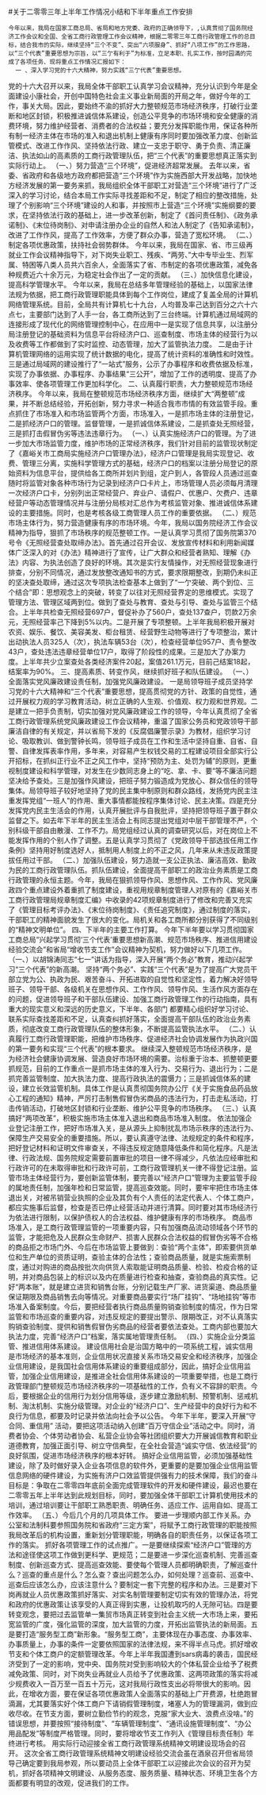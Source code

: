 #关于二零零三年上半年工作情况小结和下半年重点工作安排
  
	今年以来，我局在国家工商总局、省局和地方党委、政府的正确领导下，,认真贯彻了国务院经济工作会议和全国、全省工商行政管理工作会议精神，根据二零零三年工商行政管理工作的总目标，结合我市的实际，继续坚持“三个不变”、突出“六项服身”、抓好“八项工作”的工作思路，以“三个代表”重要思想为宗旨，以“三亇有利于”为标准，立足本职、扎实工作，按时园滿的完成了各项任务、现将重点工作情况汇报如下：                
      一 、深入学习党的十六大精神，努力实践“三亇代表”重要思想。
党的十六大召开以来，我局全体干部职工认真学习会议精神，充分认识到今年是全面建设小康社会，开创中国特色社会主义事业新局面的开局之年，做好今年的工作，事关大局。因此，要始终不渝的抓好大力整顿规范市场经济秩序，打破行业垄断和地区封锁，积极推进诚信体系建设，创造公平竞争的市场环境和安全健康的消费环境，努力维护经营者、消费者的合法权益；要充分发挥职能作用，保证各种所有制一经济主体在市场的准入和退出机制上健康有序同时要加强改革力度、创新监管模式、改进工作作风、坚持依法行政、建立一支忠于职守、勇于负责、清正廉洁、执法如山的高素质的工商行政管理队伍，把“三个代表”的重要思想真正落实到实际行动上。
（一、）努力营造“三个环境”，促进经济超常发展。
去年以来，省委、省政府和各级地方政府都把营造“三个环境”作为实施西部大开发战略，加快地方经济发展的第一要务来抓，我局组织全体干部职工对营造“三个环境”进行了广泛深入的学习讨论，结合本局工作实际寻找差距和不足，制定了相应的整改措施，处理了个别影响“三个环境”建设的人和事，并按照市上营造“三个环境”实施纲要的要求，在坚持依法行政的基础上，进一步改革创新，制定了《首问责任制》、《政务承诺制》、《末位待岗制》、对申请注册办企业的自然人和法人制定了《告知承诺制》，改进了工作作风，提高了工作效率，方便了群众办事，营造了宽松环境。
（二、）制定各项优惠政策，扶持社会弱势群体。
今年以来，我局在国家、省、市三级再就业工作会议精神指导下，对下岗失业职工、残疾、“两劳、”大中专毕业生、烈军属、特困等八类人员共六百余人，全面落实了省、市制定的各项优惠政策，减免各种规费近六十余万元，为稳定社会作出了一定的贡献。
（三、）加快信息化建设，提高科学管理水平。
今年以来，我局在总结多年管理经验的基础上，以国家法律法规为依据，把工商行政管理职能具体到每个工作岗位，建成了复盖全局的计算机网络管理系统。目前，全局共有计算机七十九台，人均普及率己达到百分之六十六点七，主要部门达到了人手一台，各工商所达到了三台终端。计算机通过局域网的连接形成了现代化的网络管理控制中心，在应用中一是实现了信息共享，以注册分局注册登记的基础资料为信息平台将经济户口、巡查制度、市场主体的经营行为以及收费等工作都做到了实时监控、动态管理，加大了监管执法力度。
二是由于计算机管理网络的运用实现了统计数据的电化，提高了统计资料的准确性和时效性。三是通过局域网的建设推行了“一站式”服务，公示了办事程序和收费依据及标准，实现了办事依据、办事程序、办事结果“三公开”，增加了工作的透明度、提高了办事效率、使各项管理工作更加科学化。
	二、认真履行职责，大力整顿规范市场经济秩序。
今年以来，我局在整顿规范市场经济秩序方面，继续扩大“两整顿”成果，并不断总结经验，开拓创新，努力寻求一种适合我市市情的有效监管手段。重点抓住了市场准入和市场监管两个方面，市场准入，一是抓市场主体的注册登记，二是抓经济户口的管理。监督管理，一是抓诚信体系建设，二是抓查处无照经营，三是抓打击假冒伪劣等违法违章行为。
（一、）认真实施经济户口的管理。为了进一步加大市场监管力度，维护市场的正常经济秩序，我们针对目前的监管现状制定了《嘉峪关市工商局实施经济户口管理办法》，经济户口管理是我局实现登记、收费、管理三分离，实施科学管理方式的基础，经济户口的档案以注册分局登记的原始资料为信息平台，提供给各工商所并划片到组，定户到人，各管段人员通过巡查随时将监管对象各种市场行为记录到经济户口卡片上，市场管理人员必须每月清理一次经济户口卡，分别列出正常经营户、弃业户、请假户、优惠户、欠费户、违章经营户等动态管理情况并与注册分局核对汇总作为考核监管对象、推进诚信体系建设的主要措施。同时，也是考核各级工商管理人员工作的重要依据。
（二、）规范市场主体行为，努力营造健康有序的市场环境。今年，我局以国务院经济工作会议精神为指导，狠抓了市场秩序的规范整顿工作。一是认真学习贯彻了国务院第370号令《无照经营查处取缔办法》。首先通过召开会议、发放宣传材料和利用新闻媒体广泛深入的对《办法》精神进行了宣传，让广大群众和经营者熟知、理解《办法》内容、为执法创造了良好的环境。其次是实行友情操作，对无照经营现象进行排查，分别不同情况，通过发放整改通知书的方式，要求限期整改，到期仍未纠正的坚决查处取缔，通过这次专项执法检查基本上做到了“一亇突破、两个到位、三个结合”即：思想观念上的突破，转变了以往对无照经营界定的思维模式。实现了管理方法、管理区域两到位。做到了查处与教育、查处与引导、查处与监管三个结合。上半年共检查无照经营697户，督促补办了560户，查处137查户，罚款2万余元，无照经营率己下降到5%以内。二是开展了专项整顿。上半年我局积极开展对农资、娱乐、餐饮、美容美发、柜台租赁、经营野生动物等进行了专项整治，累计出动执法人员325人（次），执法车辆53台（次），检查经营单位957户、责令整改43户，查处违法违章经营单位17户，取得了阶段性的成果。三是加大了办案力度。上半年共少立案查处各类经济案件20起，案值261.1万元，目前己结案18起，结案率为90%。
	三、提高素质、转变作风，继续抓好班子和队伍建设。
（一、）全面落实党风廉政建设责任制，加强党风廉政建设。
一是局领导班子成员坚持学习党的十六大精神和“三个代表”重要思想，提高贯彻党的方针、政策的自觉性，通过开展权力观的学习教育活动，树立正确的人生观、价值观、权力观和世界观。二是建立一把手负责制，切实加强对党风廉政建设工作的领导，今年认真贯彻了全省工商行政管理系统党风廉政建设工作会议精神，重温了国家公务员和党政领导干部廉洁自律的有关规定，并以省局下发的《反腐倡廉警示录》为教材，组织学习讨论、吸取教训、做到警钟长鸣，领导班子成员在工作和生活中坚持自重、自省、自警、自律发挥表率作用，多年来，对容易产生权钱交易的工程建设项目全部实行公开招标，在抓纠正行业不正之风工作中，坚持“预防为主、处罚为辅”的原则，更重视制度建设和科学管理，对发生在少数同志身上的“吃、拿、卡、要”等不廉洁问题坚决给予查处。三是加强作风建设，把班子努力锻造成为党放心、群众信任的领导集体。局领导班子较好地坚持了党的民主集中制原则和群众路线，发扬党内民主注重发挥党组“一班人”的作用、重大事情都能按程序集体讨论、民主决策。四是充分发挥党内民主生活会的作用，认真开展批评与自我批评，坚持把领导班子置于群众监督之下。如去年下半年的民主生活会上有同志提出党组对中层干部管理不严，个别科级干部自由散漫、工作不力。局党组经过认真的调查研究以后，对在岗位上不能发挥作用的个别人作了调整。五是认真学习贯彻了《党政领导干部选拔任用工作条例》坚持用好制度选好人，抵制用人制度上的不正之风，几年来从未违反政策提拔任用过干部。
（二、）加强队伍建设，努力造就一支公正执法、廉洁高效、勤政为民的工商行政管理队伍。抓队伍建设，全面提高干部职工的政治业务素质是工商行政管理的永恒主题。今年，我局在狠抓领导作风、思想作风、工作作风、党风廉政四个重点建设外着重抓了制度建设，重视用规章制度管理人对原有的《嘉峪关市工商行政管理局规章制度汇编》中收录的42项规章制度进行了修改和完善又充实了《管理目标考评办法》、《末位待岗制度》、《责任追究制度》，通过制度的落实，干部职工的精神面貌发生了很大的变化。局机关和各工商所都分别获得了不同级别的“精神文明单位”。
	四、下半年的主要工作打算。
今年下半年要以学习贯彻国家工商总局“兴起学习贯彻‘三个代表’重要思想新高潮、规范市场秩序、推进信用建设经验交流会”和省局“增收节支工作”会议精神为契机，努力做好以下几项工作。
（一、）以胡锦涛同志“七一”讲话为指导，深入开展“两个务必”教育，推动兴起学习“三个代表”的新高潮。
坚持“两个务必”、实践“三个代表”是为了提高广大党员干部立党为公、执政为民、艰苦奋斗、开拓进取的自觉性和坚定性，着力解决好领导班子、领导干部、各级机关在思想作风、工作作风、领导作风、生活作风方面存在的问题，促进领导班子和干部队伍建设、加强工商行政管理工作的行动指南，具有重大的现实意义和深远的历史意义，下半年、各部门
都要精心组织好学习讨论、联系实际查找差距和不足，认真查纠抓好落实，全面提高干部队伍的政治业务素质，彻底改变工商行政管理队伍的整体形象，不断提高监管执法水平。
（二、）认真履行工商行政管理职能，把维护市场秩序、促进经济社会协调发展作为执政兴国的第一要务和实现“三个代表”的根本要求。
  继续深入整顿规范市场经济秩序，是为经济社会健康协调发展、营造良好市场环境的需要。治标重于治本、抓整顿更要抓规范，目前的工作重点一是抓市场主体的准入行为、交易行为、退出行为；二是抓完善监管制度、加大执法力度、提高行政执法的震慑力；三是抓诚信体系的建设，建立长效监管机制。具体工作是认真贯彻国务院办公厅《关于实施食品药品放心工程的通知》精神，严厉打击制售假冒伪劣商品的违法行为，打击走私活动，打击传销活动，打破地区封锁和行业垄断、维护公平竞争的市场秩序。
（三、）认真搞好“两项改革”，积极实施市场主体准入退出和商品市场准入制度。
依法加强企业登记注册工作，把好市场准入关，是从源头上抑制扰乱市场示秩序的违法行为、保障生产交易安全的重要措施。所以，要认真遵守法律、法规规定的条件和程序，把好登记材料和证明文件审查关，不得违反规定随意降低条件和简化程序。凡是法律、行政法规、国务院规定需要前置审批的项目一律不得减少，凡依法应经审批和行政许可的在未取得审批和行政许可前，工商行政管理机关一律不得登记注册。监管市场主体经营行为，要创新监管体制，要完善以“经济户口”管理为主要监管手段的属地责任制，加强年检和日常监管，提高巡查效能。同时，要牢牢把住市场主体退出关，对被吊销营业执照的企业及其负有个人责任的法定代表人、个体工商户，都应实施事后监督，检查是否已停止经营活动并进行清算。同时要对其市场经济行为依法进行限制，以保护债权人的合法权益、维护健康有序的市场秩序。
   商品市场准入，是工商行政管理监管的一项重要内容，只有加强商品流动领域各个环节的监管，才能把危及人民群众生命财产、损害人民群众合法权益的假冒伪劣等不合格的商品拒之市场门外、今后在市场监管上要做到：查验“两个主体”，即索要供货单位和生产单位的资质证明，查验主体的合法性；查验商品质量，就是实施索票制度，通过对购进的商品按批次向供货人索取能证明商品质量、检验、检疫合格的证明，并对商品包装上的标识以及内在质量进行检查和抽查，查验商品的真实性。记好“两本账”，就是建立进货和销售台账，分别记载生产厂家、进货渠道、商品质量保证期限及商品销售去向等情况。对重要商品要实行“场厂挂钩”、“场地挂钩”等市场准入备案制度。今后，要把经营者执行商品质量购销查验制度的情况，作为日常监管和市场巡查的重要内容，对违反规定的要提出警示、限期改正，对不认真落实购销查验制度、提供和销售假冒伪劣商品的经营者要依法查处。工商内部也要加大执法力度，完善“经济户口”档案，落实属地管理责任制。
（四、）实施企业分类监管、推进信用体系建设。
建设信用社会是治国方略中的一项系统工程，诚实信用是市场经济的基本准则，企业信用状况直接关系市场交易安全和经济秩序，加强企业信用建设，是我国社会信用体系建设的重要组成部分，因此，搞好企业信用监管，加强企业信用建设，是推进全社会信用体系建设的一项重要举措，也是工商行政管理部门整顿规范市场经济秩序的一项基础性的工作，负有义不容辞的职责。今后，要根据企业的信用行为划分信用等级，逐步建立激励机制、预警机制、惩戒机制、淘汰机制、实施分级管理。对企业的“经济户口”、生产经营中的良好行为和不良行为信息，都要及时记录并依法向社会予以公告。
  今年下半年，要深入开展“守合同、重信用” 活动，要把这项活动纳入创建“百万守信企业”活动之中。同时，消费者协会、个体劳动者协会、私营企业协会等社团组织要大力开展诚信教育和职业道德教育，加强正面引导、树立守信典型，在全社会营造“诚实守信、依法经营”的良好氛围，促进市场经济秩序的根本好转。
   搞好企业信用监管，必须加强基础性建设，除了及时做好录入企业各项信息的软件外，更重要的是要加强企业信用监管信息网络的硬件建设，为实施有济户口效监管提供强有力的技术保障，我们的奋斗目标是：争取在二零零四年底前全面完成管理软件的开发和硬件建设，最迟也要在二零零五年上半年达到此规划目标，同时，要加强全体干部职工计算机使用技术的培训，通过培训要让干部职工熟悉职责、明确任务、适应工作、运用自如、提高工作效率。
（五、）今后几个月的几项具体工作。
要进一步理顺内部工作关系。办公室和法制科要参照国务院和省政府“三定方案”，将赋予工商行政管理的职能按照我局改革后的机构设置，重新划分管理职能，明确各自的职责任务，以保证各项工作的落实。
抓好各项管理工作的试点推广。一是要继续探索“经济户口”管理的方法和途径使这项工作做到更科学、更规范；二是要进一步深化巡查机制、完善巡查制度、创新巡查方式、提高巡查效能、要使每个管理人员都明确职责，了解巡查什么？巡查的重点是什么？怎么查？查出问题怎么办，如何处理？巡查前、巡查中、巡查后应该怎么办，应该注意什么？要制定一套下完整的程序和办法。三是要对下岗再就业人员优惠政策抓好落实、对实名制管理要制定切实有效的管理办法，将党和政府的优惠政策让该享受的人真正得到实惠，让投机取巧的人无隙可钻。四是要转变观念，要把过去监管单一集贸市场真正转变到社会主义统一大市场上来，要拓宽监管的广度，强化监管的深度，加大监管的力度，开拓出监管执法的新局面。五是要打造“服务型工商”新形象。“服务型工商”，主要体现在办事态度、办事效率、办事质量上，办事的条件一定要依照国家的法律法规，来不得半点马虎。抓好增收节支和个体工商户的定额管理改革。今年上半年我国遭到sars病毒的袭击，国民经济受到了一定的影响，党中央、国务院对受到影响较大的个体私营企业给予了税费减免政策、同时，对下岗失业再就业人员给予了优惠政策、这两项政策的落实将减少规费收入一百万至一百五十万元，这对我局行政性支出必将带很大的影响。因此，在增收方面，要在保证各项优惠政策人全面落实的基础上广开费源，杜绝跑冒滴漏，尤其要落实好个体工商户下请销假管理制度，堵塞人为的管理漏洞，做到应收尽收。在节支方面，要树立勤俭节约的观念，克服“家大业大、浪费点没啥。”的错误思想，并要按照“接待制度”、“车辆管理制度”、“通讯设施管理制度”、“办公用品配发”等制度严格管理。同时，要将增收节支工作列入《管理目标责任制》年终进行考核。
用实际行动迎接全省工商行政管理系统精神文明建设现场会的召开。
这次全省工商行政管理系统精神文明建设经验交流会虽在酒泉召开但省局领导己确定要到我局参观，所以要动员上全体干部职工以迎接此次会议的召开为契机，抓好各项精神文明建设、从服务态度、服务质量、精神状态、环境卫生各个方面都要有明显的改观，促进我们的工作。
